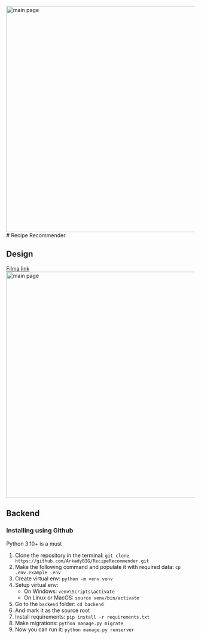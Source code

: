 <img width="604" alt="main page" src="https://github.com/kseniia-grishchenko/RecipeRecommender/assets/152200130/7d7bf8e3-77d1-48dc-bd92-242ce263fa84"># Recipe Recommender

## Design

[Filma link](<https://www.figma.com/file/Zl5fEh2x30VyPhi3T9jItj/Food-recipes-website-UI---Del%C3%ADcias-%C3%A0-Mesa-(Community)?type=design&node-id=0%3A1&mode=design&t=4z9xTQ2vTItuTz8D-1>)
<img width="604" alt="main page" src="https://github.com/kseniia-grishchenko/RecipeRecommender/assets/152200130/7256a1fa-0c41-45cc-a4b2-4caa252d79dd">

## Backend

### Installing using Github

Python 3.10+ is a must

1. Clone the repository in the terminal:
   `git clone https://github.com/ArkadyBIG/RecipeRecommender.git`
2. Make the following command and populate it with required data:
   `cp .env.example .env`
3. Create virtual env:
   `python -m venv venv`
4. Setup virtual env:
   - On Windows: `venv\Scripts\activate`
   - On Linux or MacOS: `source venv/bin/activate`
5. Go to the `backend` folder:
   `cd backend`
6. And mark it as the source root
7. Install requirements: `pip install -r requirements.txt`
8. Make migrations: `python manage.py migrate`
9. Now you can run it: `python manage.py runserver`
